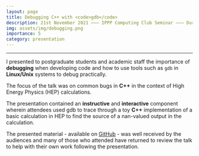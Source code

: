 ```yaml
---
layout: page
title: Debugging C++ with <code>gdb</code>
description: 21st November 2021 ––– IPPP Computing Club Seminar ––– Durham University
img: assets/img/debugging.png
importance: 5
category: presentation
---
```


---
I presented to postgraduate students and academic staff the importance of **debugging** when developing code and how to use tools such as <code>gdb</code> in **Linux/Unix** systems to debug practically.

The focus of the talk was on common bugs in **C++** in the context of High Energy Physics (HEP) calculations.

The presentation contained an **instructive** and **interactive** component wherein attendees used gdb to trace through a toy **C++** implementation of a basic calculation in HEP to find the source of a nan-valued output in the calculation.

The presented material - available on [GitHub](https://github.com/Hitham2496/debugging-presentation) - was well received by the audiences and many of those who attended have returned to review the talk to help with their own work following the presentation.

